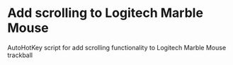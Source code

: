 
# Add scrolling to Logitech Marble Mouse

AutoHotKey script for add scrolling functionality to Logitech Marble Mouse trackball


